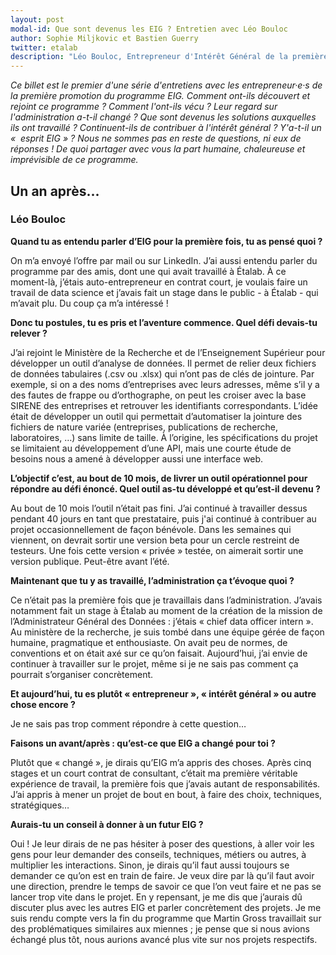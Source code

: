 ```yaml
---
layout: post
modal-id: Que sont devenus les EIG ? Entretien avec Léo Bouloc
author: Sophie Miljkovic et Bastien Guerry
twitter: etalab
description: "Léo Bouloc, Entrepreneur d'Intérêt Général de la première promotion, revient sur le défi qu'il a relevé avec Laurent Dupont au sein du ministère de l'Enseignement Supérieur, de la Recherche et de l'Innovation. Où en est-il ? Où en est l'outil qu'il a développé ? On fait le point, un an après."
---
```


*Ce billet est le premier d'une série d'entretiens avec les
entrepreneur·e·s de la première promotion du programme EIG.  Comment
ont-ils découvert et rejoint ce programme ? Comment l'ont-ils vécu ?
Leur regard sur l'administration a-t-il changé ?  Que sont devenus les
solutions auxquelles ils ont travaillé ?  Continuent-ils de contribuer
à l'intérêt général ? Y'a-t-il un «  esprit EIG » ?  Nous ne sommes
pas en reste de questions, ni eux de réponses !  De quoi partager avec
vous la part humaine, chaleureuse et imprévisible de ce programme.*

## Un an après...

### Léo Bouloc

**Quand tu as entendu parler d’EIG pour la première fois, tu as pensé
quoi ?**

On m’a envoyé l’offre par mail ou sur LinkedIn. J’ai aussi entendu
parler du programme par des amis, dont une qui avait travaillé à
Étalab.  À ce moment-là, j’étais auto-entrepreneur en contrat court,
je voulais faire un travail de data science et j’avais fait un stage
dans le public - à Étalab - qui m’avait plu.  Du coup ça m’a
intéressé !

**Donc tu postules, tu es pris et l’aventure commence. Quel défi
devais-tu relever ?**

J’ai rejoint le Ministère de la Recherche et de l’Enseignement
Supérieur pour développer un outil d’analyse de données.  Il permet de
relier deux fichiers de données tabulaires (.csv ou .xlsx) qui n’ont
pas de clés de jointure.  Par exemple, si on a des noms d’entreprises
avec leurs adresses, même s’il y a des fautes de frappe ou
d’orthographe, on peut les croiser avec la base SIRENE des entreprises
et retrouver les identifiants correspondants.  L’idée était de
développer un outil qui permettait d’automatiser la jointure des
fichiers de nature variée (entreprises, publications de recherche,
laboratoires, …) sans limite de taille.  À l’origine, les
spécifications du projet se limitaient au développement d’une API,
mais une courte étude de besoins nous a amené à développer aussi une
interface web.

**L’objectif c’est, au bout de 10 mois, de livrer un outil
opérationnel pour répondre au défi énoncé. Quel outil as-tu développé
et qu’est-il devenu ?**

Au bout de 10 mois l’outil n’était pas fini.  J’ai continué à
travailler dessus pendant 40 jours en tant que prestataire, puis j'ai
continué à contribuer au projet occasionnellement de façon bénévole.
Dans les semaines qui viennent, on devrait sortir une version beta
pour un cercle restreint de testeurs.  Une fois cette version
« privée » testée, on aimerait sortir une version publique.  Peut-être
avant l’été.

**Maintenant que tu y as travaillé, l’administration ça t’évoque
quoi ?**

Ce n’était pas la première fois que je travaillais dans
l’administration.  J’avais notamment fait un stage à Étalab au moment
de la création de la mission de l’Administrateur Général des Données :
j’étais « chief data officer intern ».  Au ministère de la recherche,
je suis tombé dans une équipe gérée de façon humaine, pragmatique et
enthousiaste.  On avait peu de normes, de conventions et on était axé
sur ce qu’on faisait.  Aujourd’hui, j’ai envie de continuer à
travailler sur le projet, même si je ne sais pas comment ça pourrait
s’organiser concrètement.

**Et aujourd’hui, tu es plutôt « entrepreneur », « intérêt général »
ou autre chose encore ?**

Je ne sais pas trop comment répondre à cette question…

**Faisons un avant/après : qu’est-ce que EIG a changé pour toi ?**

Plutôt que « changé », je dirais qu’EIG m’a appris des choses.  Après
cinq stages et un court contrat de consultant, c’était ma première
véritable expérience de travail, la première fois que j’avais autant
de responsabilités. J’ai appris à mener un projet de bout en bout, à
faire des choix, techniques, stratégiques…

**Aurais-tu un conseil à donner à un futur EIG ?**

Oui ! Je leur dirais de ne pas hésiter à poser des questions, à aller
voir les gens pour leur demander des conseils, techniques, métiers ou
autres, à multiplier les interactions.  Sinon, je dirais qu’il faut
aussi toujours se demander ce qu’on est en train de faire. Je veux
dire par là qu’il faut avoir une direction, prendre le temps de savoir
ce que l’on veut faire et ne pas se lancer trop vite dans le projet.
En y repensant, je me dis que j’aurais dû discuter plus avec les
autres EIG et parler concrètement des projets.  Je me suis rendu
compte vers la fin du programme que Martin Gross travaillait sur des
problématiques similaires aux miennes ; je pense que si nous avions
échangé plus tôt, nous aurions avancé plus vite sur nos projets
respectifs.


